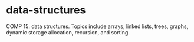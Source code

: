 # data-structures
COMP 15: data structures. Topics include arrays, linked lists, trees, graphs, dynamic storage allocation, recursion, and sorting.
